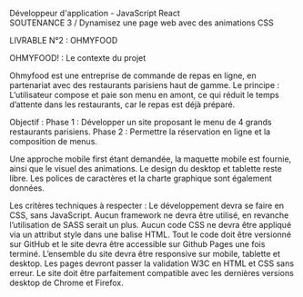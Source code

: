 Développeur d'application - JavaScript React  
SOUTENANCE 3 /          Dynamisez une page web avec des animations CSS





LIVRABLE N°2 :
OHMYFOOD



OHMYFOOD! : Le contexte du projet


Ohmyfood est une entreprise de commande de repas en ligne, en partenariat avec des restaurants parisiens haut de gamme. 
Le principe : L’utilisateur compose et paie son menu en amont, ce qui réduit le temps d’attente dans les restaurants, car le repas est déjà préparé.


Objectif : 
Phase 1 : Développer un site proposant le menu de 4 grands restaurants parisiens.
Phase 2 : Permettre la réservation en ligne et la composition de menus. 

Une approche mobile first étant demandée, la maquette mobile est fournie, ainsi que le visuel des animations. Le design du desktop et tablette reste libre.
Les polices de caractères et la charte graphique sont également données. 


Les critères techniques à respecter :
Le développement devra se faire en CSS, sans JavaScript. 
Aucun framework ne devra être utilisé, en revanche l’utilisation de SASS serait un plus.
Aucun code CSS ne devra être appliqué via un attribut style dans une balise HTML.
Tout le code doit être versionné sur GitHub et le site devra être accessible sur Github Pages une fois terminé.
L’ensemble du site devra être responsive sur mobile, tablette et desktop.
Les pages devront passer la validation W3C en HTML et CSS sans erreur.
Le site doit être parfaitement compatible avec les dernières versions desktop de Chrome et Firefox. 
